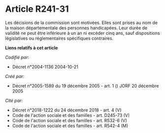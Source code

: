 # Article R241-31

Les décisions de la commission sont motivées. Elles sont prises au nom de la maison départementale des personnes handicapées.
Leur durée de validité ne peut être inférieure à un an ni excéder cinq ans, sauf dispositions législatives ou réglementaires
spécifiques contraires.

**Liens relatifs à cet article**

_Codifié par_:

  - Décret n°2004-1136 2004-10-21

_Créé par_:

  - Décret n°2005-1589 du 19 décembre 2005 - art. 1 () JORF 20 décembre 2005

_Cité par_:

  - Décret n°2018-1222 du 24 décembre 2018 - art. 4 (V)
  - Code de l'action sociale et des familles - art. D245-73 (V)
  - Code de l'action sociale et des familles - art. R532-6 (V)
  - Code de l'action sociale et des familles - art. R542-4 (M)
